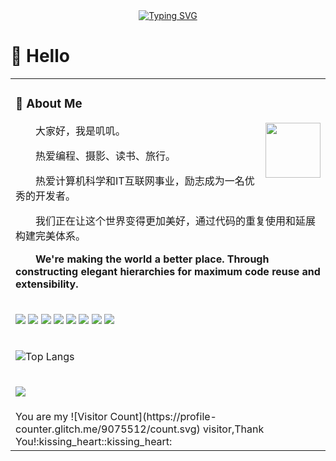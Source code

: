  <div align="center">
  
  <!-- dynamic typing effect 动态打字效果 -->
  <div align="center">
    <a href="https://blog.sunguoqi.com/">
      <img src="https://readme-typing-svg.demolab.com?font=Fira+Code&pause=1000&width=435&lines=console.log(%22Hello%2C%20World%22);叽叽祝您今天愉快!&center=true&size=27" alt="Typing SVG" />
    </a>
  </div>
</div>

#  🙋 Hello

<table>
<tr><td>
<!-- About me 关于我 -->
 
### 🤺 About Me

<img align="right" width="88" src="	https://avatars.githubusercontent.com/u/67473225?v=4" />
<p>&emsp;&emsp;大家好，我是叽叽。</p>
<p>&emsp;&emsp;热爱编程、摄影、读书、旅行。</p>
<p>&emsp;&emsp;热爱计算机科学和IT互联网事业，励志成为一名优秀的开发者。</p>
<p>&emsp;&emsp;我们正在让这个世界变得更加美好，通过代码的重复使用和延展构建完美体系。</p>
<p><strong>&emsp;&emsp;We're making the world a better place. Through constructing elegant hierarchies for maximum code reuse and extensibility.</strong></p>
</td></tr>

<tr><td>
 
![](https://img.shields.io/badge/HTML5-E34F26?style=for-the-badge&logo=html5&logoColor=white)
![](https://img.shields.io/badge/CSS3-1572B6?style=for-the-badge&logo=css3&logoColor=white)
![](https://img.shields.io/badge/JavaScript-F7DF1E?style=for-the-badge&logo=javascript&logoColor=black)
![](https://img.shields.io/badge/Sass-CC6699?style=for-the-badge&logo=sass&logoColor=white)
![](https://img.shields.io/badge/Node.js-43853D?style=for-the-badge&logo=node.js&logoColor=white)
![](https://img.shields.io/badge/PHP-777BB4?style=for-the-badge&logo=php&logoColor=white)
![](https://img.shields.io/badge/Vue.js-35495E?style=for-the-badge&logo=vue.js&logoColor=4FC08D)
![](https://img.shields.io/badge/Bootstrap-563D7C?style=for-the-badge&logo=bootstrap&logoColor=white)

</td></tr>
<tr><td>
 
![Top Langs](https://github-readme-stats.vercel.app/api/top-langs/?username=9075512&layout=compact&theme=tokyonight)

</td></tr>
<tr><td>
 
![](https://github-readme-stats.vercel.app/api?username=9075512&show_icons=true&theme=transparent)

</td></tr>
<tr><td>
You are my ![Visitor Count](https://profile-counter.glitch.me/9075512/count.svg) visitor,Thank You!:kissing_heart::kissing_heart:

